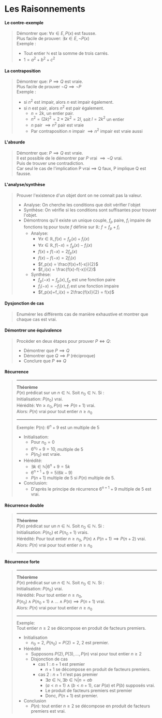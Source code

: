 # Les Raisonnements

#### Le contre-exemple
> Démontrer que: $\forall x \in E, P(x)$ est fausse.<br>
> Plus facile de prouver: $\exists x \in E, \neg P(x)$ <br>
> Exemple : 
> - Tout entier $\mathbb{N}$ est la somme de trois carrés.
> - $1 = a^2 + b^2 + c^2$
#### La contraposition
> Démontrer que: $P \implies Q$ est vraie. <br>
> Plus facile de prouver $\neg Q \implies \neg P$ <br>
> Exemple :
> - si $n^2$ est impair, alors $n$ est impair également.
> - si $n$ est pair, alors $n^2$ est pair également.
>   - $n = 2k$, un entier pair.
>   - $n^2 = (2k)^2 = 2 \times 2k^2 = 2l$, soit $l = 2k^2$ un entier
>   - $n$ pair $\implies n^2$ pair est vraie
>   - Par contraposition $n$ impair $\implies n^2$ impair est vraie aussi
#### L'absurde
> Démontrer que: $P \implies Q$ est vraie. <br>
> Il est possible de le démontrer par $P$ vrai $\implies \neg Q$ vrai. <br>
> Puis de trouver une contradiction. <br>
> Car seul le cas de l'implication P vrai $\implies$ Q faux, P implique Q est fausse.
#### L'analyse/synthèse
> Prouver l'existence d'un objet dont on ne connait pas la valeur.
> - Analyse: On cherche les conditions que doit vérifier l'objet
> - Synthèse: On vérifie si les conditions sont suffisantes pour trouver l'objet.
> - Démontrons qu'il existe un unique couple, $f_p$ paire, $f_i$ impaire de fonctions tq pour toute $f$ définie sur $\mathbb{R}$: $f = f_p + f_i$
>   - Analyse:
>       - $\forall x \in \mathbb{R}, f(x)=f_p(x)+f_i(x)$
>       - $\forall x \in \mathbb{R}, f(-x)=f_p(x)-f_i(x)$
>       - $f(x) + f(-x) = 2f_p(x)$
>       - $f(x) - f(-x) = 2f_i(x)$
>       - $f_p(x) = \frac{f(x)+f(-x)}{2}$
>       - $f_i(x) = \frac{f(x)-f(-x)}{2}$
>   - Synthèse:
>       - $f_p(-x) = f_p(x), f_p$ est une fonction paire
>       - $f_i(-x) = -f_i(x), f_i$ est une fonction impaire
>       - $f_p(x)+f_i(x) = 2\frac{f(x)}{2} = f(x)$
#### Dysjonction de cas
> Enumérer les différents cas de manière exhaustive et montrer que chaque cas est vrai.
#### Démontrer une équivalence
> Procèder en deux étapes pour prouver $P \Longleftrightarrow Q$:<br>
> - Démontrer que $P \implies Q$
> - Démontrer que $Q \implies P$ (réciproque)
> - Conclure que $P \Longleftrightarrow Q$
#### Récurrence 
> ___
> __Théorème__ <br>
> $P(n)$ prédicat sur un $n \in \mathbb{N}$. Soit $n_0 \in \mathbb{N}$. Si :<br>
> Initialisation: $P(n_0)$ vrai. <br>
> Hérédité: $\forall n \geq n_0, P(n) \implies P(n+1)$ vrai.<br>
> Alors: $P(n)$ vrai pour tout entier $n \geq n_0$
> ___
> Exemple: P(n): $6^n + 9$ est un multiple de $5$
> - Initialisation:
>   - Pour $n_0 = 0$
>   - $6^{n_0} + 9 = 10$, multiple de $5$
>   - $P(n_0)$ est vraie.
> - Hérédité:
>   - $\exists k \in \mathbb{N}|6^n + 9 = 5k$
>   - $6^{n+1}+9 = 5(6k-9)$
>   - $P(n+1)$ multiple de $5$ si $P(n)$ multiple de $5$.  
> - Conclusion:
>   - D'après le principe de récurrence $6^{n+1}+9$ multiple de $5$ est vrai.
#### Récurrence double
> ___
> __Théorème__ <br>
> $P(n)$ prédicat sur un $n \in \mathbb{N}$. Soit $n_0 \in \mathbb{N}$. Si :<br>
> Initialisation: $P(n_0)$ et $P(n_0+1)$ vrais. <br>
> Hérédité: Pour tout entier $n \geq n_0$, $P(n)\land P(n+1)\implies P(n+2)$ vrai. <br>
> Alors: $P(n)$ vrai pour tout entier $n\geq n_0$
> ___
#### Récurrence forte
> ___
> __Théorème__ <br>
> $P(n)$ prédicat sur un $n \in \mathbb{N}$. Soit $n_0 \in \mathbb{N}$. Si :<br>
> Initialisation: $P(n_0)$ vrai. <br>
> Hérédité: Pour tout entier $n \geq n_0$, <br>
> $P(n_0)\land P(n_0+1)\land ... \land P(n)\implies P(n+1)$ vrai. <br>
> Alors: $P(n)$ vrai pour tout entier $n\geq n_0$
> ___
> Exemple: <br>
> Tout entier $n\geq 2$ se décompose en produit de facteurs premiers. <br>
> - Initialisation
>   - $n_0 = 2$, $P(n_0) = P(2) = 2$, 2 est premier.
> - Hérédité
>   - Supposons $P(2), P(3), ..., P(n)$ vrai pour tout entier $n\geq 2$
>   - Disjonction de cas
>       - cas 1 : $n+1$ est premier
>           - $n+1$ se décompose en produit de facteurs premiers.<br>
>       - cas 2 : $n+1$ n'est pas premier 
>           - $\exists a\in \mathbb{N},\exists b\in \mathbb{N}|n=ab$
>           - $(a < n+1) \land (b < n+1)$, car $P(a)$ et $P(b)$ supposés vrai.
>           - Le produit de facteurs premiers est premier
>           - Donc, $P(n+1)$ est premier.
> - Conclusion
>   - $P(n)$: tout entier $n\geq 2$ se décompose en produit de facteurs premiers est vrai.